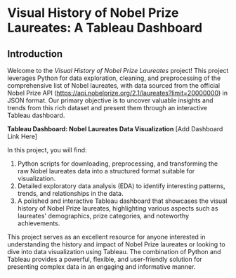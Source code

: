 # Visual History of Nobel Prize Laureates: A Tableau Dashboard

## Introduction

Welcome to the *Visual History of Nobel Prize Laureates* project! This project leverages Python for data exploration, cleaning, and preprocessing of the comprehensive list of Nobel laureates, with data sourced from the official Nobel Prize API (https://api.nobelprize.org/2.1/laureates?limit=20000000) in JSON format. Our primary objective is to uncover valuable insights and trends from this rich dataset and present them through an interactive Tableau dashboard.

**Tableau Dashboard: Nobel Laureates Data Visualization** [Add Dashboard Link Here]

In this project, you will find:

1. Python scripts for downloading, preprocessing, and transforming the raw Nobel laureates data into a structured format suitable for visualization.
2. Detailed exploratory data analysis (EDA) to identify interesting patterns, trends, and relationships in the data.
3. A polished and interactive Tableau dashboard that showcases the visual history of Nobel Prize laureates, highlighting various aspects such as laureates' demographics, prize categories, and noteworthy achievements.

This project serves as an excellent resource for anyone interested in understanding the history and impact of Nobel Prize laureates or looking to dive into data visualization using Tableau. The combination of Python and Tableau provides a powerful, flexible, and user-friendly solution for presenting complex data in an engaging and informative manner.
